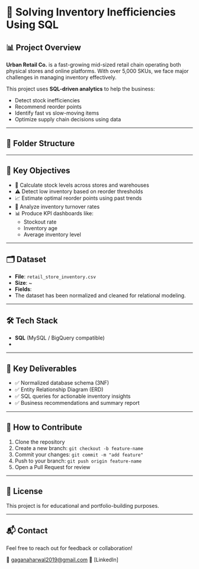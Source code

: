 # 🛒 Solving Inventory Inefficiencies Using SQL

## 📊 Project Overview

**Urban Retail Co.** is a fast-growing mid-sized retail chain operating both physical stores and online platforms. With over 5,000 SKUs, we face major challenges in managing inventory effectively.

This project uses **SQL-driven analytics** to help the business:
- Detect stock inefficiencies
- Recommend reorder points
- Identify fast vs slow-moving items
- Optimize supply chain decisions using data

---

## 📁 Folder Structure



---

## 🧠 Key Objectives

- 🔎 Calculate stock levels across stores and warehouses
- ⚠️ Detect low inventory based on reorder thresholds
- 📈 Estimate optimal reorder points using past trends
- 🔄 Analyze inventory turnover rates
- 📊 Produce KPI dashboards like:
  - Stockout rate
  - Inventory age
  - Average inventory level

---

## 🗂️ Dataset

- **File**: `retail_store_inventory.csv`
- **Size**: ~
- **Fields**: 
- The dataset has been normalized and cleaned for relational modeling.

---

## 🛠️ Tech Stack

- **SQL** (MySQL / BigQuery compatible)
- 

---

## 📌 Key Deliverables

- ✅ Normalized database schema (3NF)
- ✅ Entity Relationship Diagram (ERD)
- ✅ SQL queries for actionable inventory insights
- ✅ Business recommendations and summary report

---

## 🤝 How to Contribute

1. Clone the repository
2. Create a new branch: `git checkout -b feature-name`
3. Commit your changes: `git commit -m "add feature"`
4. Push to your branch: `git push origin feature-name`
5. Open a Pull Request for review

---

## 📄 License

This project is for educational and portfolio-building purposes.

---

## 📬 Contact

Feel free to reach out for feedback or collaboration!

📧 gaganaharwal2019@gmail.com
🔗 [LinkedIn]



